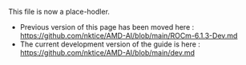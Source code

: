 This file is now a place-hodler.   
* Previous version of this page has been moved here : https://github.com/nktice/AMD-AI/blob/main/ROCm-6.1.3-Dev.md 
* The current development version of the guide is here : https://github.com/nktice/AMD-AI/blob/main/dev.md
